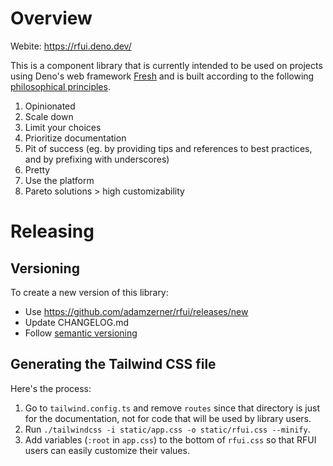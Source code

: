 # Overview

Webite: https://rfui.deno.dev/

This is a component library that is currently intended to be used on projects
using Deno's web framework [Fresh](https://fresh.deno.dev/) and is built
according to the following
[philosophical principles](https://rfui.deno.dev/philosophy).

1. Opinionated
2. Scale down
3. Limit your choices
4. Prioritize documentation
5. Pit of success (eg. by providing tips and references to best practices, and
   by prefixing with underscores)
6. Pretty
7. Use the platform
8. Pareto solutions > high customizability

# Releasing

## Versioning

To create a new version of this library:

- Use https://github.com/adamzerner/rfui/releases/new
- Update CHANGELOG.md
- Follow [semantic versioning](https://semver.org/)

## Generating the Tailwind CSS file

Here's the process:

1. Go to `tailwind.config.ts` and remove `routes` since that directory is just
   for the documentation, not for code that will be used by library users.
2. Run `./tailwindcss -i static/app.css -o static/rfui.css --minify`.
3. Add variables (`:root` in `app.css`) to the bottom of `rfui.css` so that RFUI
   users can easily customize their values.
